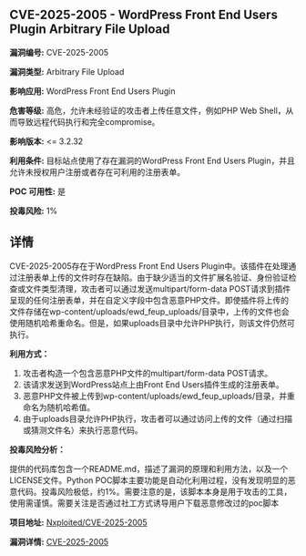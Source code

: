 ## CVE-2025-2005 - WordPress Front End Users Plugin Arbitrary File Upload

**漏洞编号:** CVE-2025-2005

**漏洞类型:** Arbitrary File Upload

**影响应用:** WordPress Front End Users Plugin

**危害等级:** 高危，允许未经验证的攻击者上传任意文件，例如PHP Web Shell，从而导致远程代码执行和完全compromise。

**影响版本:** <= 3.2.32

**利用条件:** 目标站点使用了存在漏洞的WordPress Front End Users Plugin，并且允许未授权用户注册或者存在可利用的注册表单。

**POC 可用性:** 是

**投毒风险:** 1%

## 详情

CVE-2025-2005存在于WordPress Front End Users Plugin中。该插件在处理通过注册表单上传的文件时存在缺陷。由于缺少适当的文件扩展名验证、身份验证检查或文件类型清理，攻击者可以通过发送multipart/form-data POST请求到插件呈现的任何注册表单，并在自定义字段中包含恶意PHP文件。即使插件将上传的文件存储在wp-content/uploads/ewd_feup_uploads/目录中，上传的文件也会使用随机哈希重命名。但是，如果uploads目录中允许PHP执行，则该文件仍然可执行。

**利用方式：**

1.  攻击者构造一个包含恶意PHP文件的multipart/form-data POST请求。
2.  该请求发送到WordPress站点上由Front End Users插件生成的注册表单。
3.  恶意PHP文件被上传到wp-content/uploads/ewd_feup_uploads/目录，并重命名为随机哈希值。
4.  由于uploads目录允许PHP执行，攻击者可以通过访问上传的文件（通过扫描或猜测文件名）来执行恶意代码。

**投毒风险分析：**

提供的代码库包含一个README.md，描述了漏洞的原理和利用方法，以及一个LICENSE文件。Python POC脚本主要功能是自动化利用过程，没有发现明显的恶意代码。投毒风险极低，约1%。需要注意的是，该脚本本身是用于攻击的工具，使用需谨慎。需要关注是否通过社工方式诱导用户下载恶意修改过的poc脚本

**项目地址:** [Nxploited/CVE-2025-2005](https://github.com/Nxploited/CVE-2025-2005)

**漏洞详情:** [CVE-2025-2005](https://nvd.nist.gov/vuln/detail/CVE-2025-2005)
